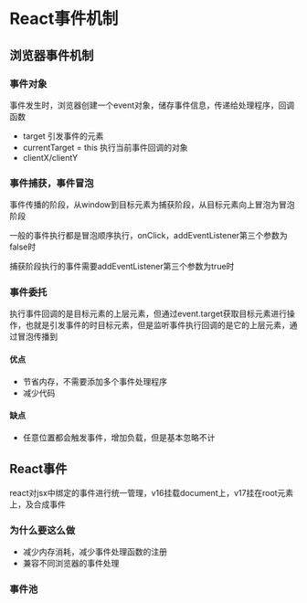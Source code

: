 # React事件机制

## 浏览器事件机制

### 事件对象

事件发生时，浏览器创建一个event对象，储存事件信息，传递给处理程序，回调函数

- target 引发事件的元素
- currentTarget  = this 执行当前事件回调的对象
- clientX/clientY

### 事件捕获，事件冒泡

事件传播的阶段，从window到目标元素为捕获阶段，从目标元素向上冒泡为冒泡阶段

一般的事件执行都是冒泡顺序执行，onClick，addEventListener第三个参数为false时

捕获阶段执行的事件需要addEventListener第三个参数为true时

### 事件委托

执行事件回调的是目标元素的上层元素，但通过event.target获取目标元素进行操作，也就是引发事件的时目标元素，但是监听事件执行回调的是它的上层元素，通过冒泡传播到

#### 优点

- 节省内存，不需要添加多个事件处理程序
- 减少代码

#### 缺点

- 任意位置都会触发事件，增加负载，但是基本忽略不计

## React事件

react对jsx中绑定的事件进行统一管理，v16挂载document上，v17挂在root元素上，及合成事件

### 为什么要这么做

- 减少内存消耗，减少事件处理函数的注册
- 兼容不同浏览器的事件处理

### 事件池









